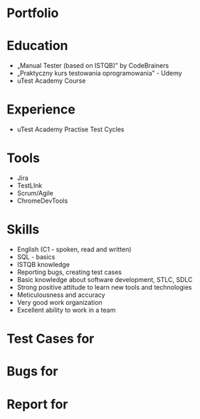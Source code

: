 # Portfolio

# Education
  -  „Manual Tester (based on ISTQB)” by CodeBrainers
  - „Praktyczny kurs testowania oprogramowania” - Udemy
  - uTest Academy Course

# Experience
  - uTest Academy Practise Test Cycles
  
# Tools
  - Jira
  - TestLInk
  - Scrum/Agile
  - ChromeDevTools
  
# Skills
  - English (C1 - spoken, read and written)
  - SQL - basics
  - ISTQB knowledge
  - Reporting bugs, creating test cases
  - Basic knowledge about software development, STLC, SDLC
  - Strong positive attitude to learn new tools and technologies
  - Meticulousness and accuracy
  - Very good work organization
  - Excellent ability to work in a team
  
 # Test Cases for
  
 # Bugs for
  
 # Report for 
